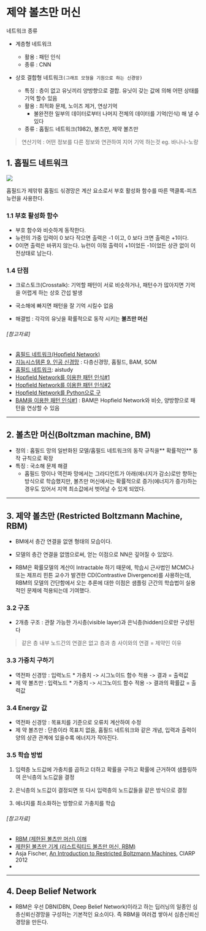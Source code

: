 # 제약 볼츠만 머신 

네트워크 종류 
- 계층형 네트워크 
    - 활용 : 패턴 인식
    - 종류 : CNN

- 상호 결합형 네트워크`(그래프 모형을 기원으로 하는 신경망)`
    - 특징 : 층이 없고 유닛끼리 양방향으로 결합. 유닛이 갖는 값에 의해 어떤 상태를 기억 할수 있음
    - 활용 : 최적화 문제, 노이즈 제거, 연상기억 
        - 불완전한 일부의 데이터로부터 나머지 전체의 데이터를 기억(인식) 해 낼 수 있다
    - 종류 : 홉필드 네트워크(1982), 볼츠만, 제약 볼츠만 

> 연산기억 : 어떤 정보를 다른 정보와 연관하여 지어 기억 하는것 eg. 바나나-노랑



## 1. 홉필드 네트워크 

![](https://i.imgur.com/aXzW4Yy.png)


홉필드가 제앆핚 홉필드 싞경망은 계산 요소로서 부호 활성화 함수를 따른 맥클록-피츠뉴런을 사용한다.

### 1.1 부호 활성화 함수
- 부호 함수와 비슷하게 동작한다.
- 뉴런의 가중 입력이 0 보다 작으면 출력은 -1 이고, 0 보다 크면 출력은 +1이다.
- 0이면 출력은 바뀌지 않는다. 뉴런이 이젂 출력이 +1이었든 -1이었든 상관 없이 이전상태로 남는다. 


### 1.4 단점 

- 크로스토크(Crosstalk): 기억할 패턴이 서로 비슷하거나, 패턴수가 많아지면 기억을 어렵게 하는 상호 간섭 발생 

- 국소해에 빠지면 패턴을 잘 기억 시킬수 없음 

- 해결법 : 각각의 유닛을 확률적으로 동작 시키는 **볼츠만 머신** 

###### [참고자료]
- [홉필드 네트워크(Hopfield Network)](http://untitledtblog.tistory.com/7)
- [지능시스템론 9. 인공 신경망](http://blog.daum.net/kimjaehun12/184) : 다층신경망, 홉필드, BAM, SOM
- [홉필드 네트워크](http://www.aistudy.co.kr/neural/hopfield_kim.htm): aistudy
- [Hopfield Network를 이용한 패턴 인식#1](http://secmem.tistory.com/268)
- [Hopfield Network를 이용한 패턴 인식#2](http://secmem.tistory.com/270)
- [Hopfield Network를 Python으로 구 ](http://trampkiwi.blog.me/221012687142)
- [BAM을 이용한 패턴 인식#1](http://secmem.tistory.com/335) : BAM은 Hopfield Network와 비슷, 양방향으로 패턴을 연상할 수 있음

---

## 2. 볼츠만 머신(Boltzman machine, BM)
 

- 정의 : 홉필드 망의 일반화된 모델/홉필드 네트워크의 동작 규칙을** 확률적인** 동작 규칙으로 확장
- 특징 : 국소해 문제 해결
    - 홉필드 망이나 역전파 망에서는 그라디언트가 아래(에너지가 감소)로만 향하는 방식으로 학습했지만, 볼츠만 머신에서는 확률적으로 증가(에너지가 증가)하는 경우도 있어서 지역 최소값에서 벗어날 수 있게 되었다.


---

## 3. 제약 볼츠만 (Restricted Boltzmann Machine, RBM)

- BM에서 층간 연결을 없앤 형태의 모습이다.

- 모델의 층간 연결을 없앰으로써, 얻는 이점으로 NN은 깊어질 수 있었다. 

- RBM은 확률모델의 계산이 Intractable 하기 때문에, 학습시 근사법인 MCMC나 또는 제프리 힌튼 교수가 발견한 CD(Contrastive Divergence)를 사용하는데, RBM의 모델의 간단함에서 오는 추론에 대한 이점은 샘플링 근간의 학습법이 실용적인 문제에 적용되는데 기여했다.


### 3.2 구조 

- 2개층 구조 : 관찰 가능한 가시층(visible layer)과 은닉층(hidden)으로만 구성된다

> 같은 층 내부 노드간의 연결은 없고 층과 층 사이와의 연결 = 제약인 이유 


### 3.3 가중치 구하기 

- 역전파 신경망 : 입력노드 * 가중치 -> 시그노이드 함수 적용 -> 결과 = 출력값
- 제  약 볼츠만 : 입력노드 * 가중치 -> 시그노이드 함수 적용 -> 결과의 확률값 = 출력값

### 3.4 Energy 값

- 역전파 신경망 : 목표치를 기준으로 오류치 계산하여 수정 
- 제  약 볼츠만 : 단층이라 목표치 없음, 홉필드 네트워크와 같은 개념, 입력과 출력이 양의 상관 관계에 있을수록 에너지가 작아진다. 

### 3.5 학습 방법 

1. 입력층 노드값에 가충치를 곱하고 더하고 확률을 구하고 확률에 근거하여 샘플링하여 은닉층의 노드값을 결정

2. 은닉층의 노드값이 결정되면 또 다시 입력층의 노드값들을 같은 방식으로 결정

3. 에너지를 최소화하는 방향으로 가충치를 학습

###### [참고자료]
- [RBM (제한된 볼츠만 머신) 이해](http://www.tbacking.com/?p=351)
- [제한된 볼츠만 기계 (리스트릭티드 볼츠만 머신, RBM)](http://neuralix.blogspot.com/2014/02/draft.html)
- Asja Fischer, [An Introduction to Restricted Boltzmann Machines](http://image.diku.dk/igel/paper/AItRBM-proof.pdf), CIARP 2012
- 
---

## 4. Deep Belief Network

- RBM은 우선 DBN(DBN, Deep Belief Network)이라고 하는 딥러닝의 일종인 심층신뢰신경망을 구성하는 기본적인 요소이다. 즉 RBM을 여러겹 쌓아서 심층신뢰신경망을 만든다.
